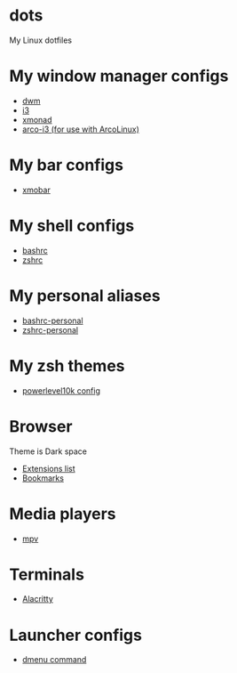 # dots
My Linux dotfiles
# My window manager configs
* [dwm](https://github.com/zowws/zowws-dwm)
* [i3](https://github.com/zowws/dots/tree/main/i3/)
* [xmonad](https://github.com/zowws/dots/tree/main/xmonad/)
* [arco-i3 (for use with ArcoLinux)](https://github.com/zowws/dots/tree/main/arco-i3/)
# My bar configs
* [xmobar](https://github.com/zowws/dots/tree/main/xmobar/)
# My shell configs
* [bashrc](https://github.com/zowws/dots/blob/main/bashrc)
* [zshrc](https://github.com/zowws/dots/blob/main/zshrc)
# My personal aliases
* [bashrc-personal](https://github.com/zowws/dots/blob/main/bashrc-personal)
* [zshrc-personal](https://github.com/zowws/dots/blob/main/zshrc-personal)
# My zsh themes
* [powerlevel10k config](https://github.com/dots/Dotfiles/blob/main/p10k.zsh)
# Browser
Theme is Dark space
* [Extensions list](https://github.com/zowws/dots/blob/main/2022-01-19_13-05.png)
* [Bookmarks](https://github.com/zowws/dots/blob/main/books.html)
# Media players
* [mpv](https://github.com/zowws/dots/tree/main/mpv/)
# Terminals
* [Alacritty](https://github.com/zowws/dots/tree/main/alacritty/)
# Launcher configs
* [dmenu command](https://github.com/zowws/dots/blob/main/dmenu)
